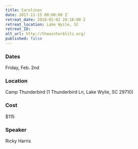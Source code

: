 ```yaml
---
title: Carolinas
date: 2017-11-15 00:00:00 Z
retreat_date: 2018-02-02 20:18:00 Z
retreat_location: Lake Wyile, SC
retreat_ID: 
alt_url: http://thewinterblitz.org/
published: false
---
```


### Dates
Friday, Feb. 2nd 

### Location
Camp Thunderbird (1 Thunderbird Ln, Lake Wylie, SC 29710)

### Cost
$115

### Speaker
Ricky Harris 

